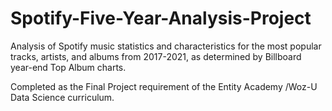 # Spotify-Five-Year-Analysis-Project

Analysis of Spotify music statistics and characteristics for the most popular tracks, artists, and albums from 2017-2021, as determined by Billboard year-end Top Album charts. 

Completed as the Final Project requirement of the Entity Academy /Woz-U Data Science curriculum.
